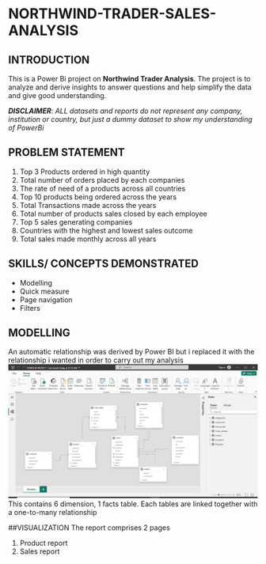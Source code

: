 # NORTHWIND-TRADER-SALES-ANALYSIS

## INTRODUCTION
This is a Power Bi project on **Northwind Trader Analysis**. The project is to analyze and derive insights to answer  questions and help simplify the data and give good understanding.

**_DISCLAIMER_**: _ALL datasets and reports do not represent any company, institution or country, but just a dummy dataset to show my understanding of PowerBi_

## PROBLEM STATEMENT
1. Top 3 Products ordered in high quantity
2. Total number of orders placed by each companies
3. The rate of need of a products across all countries
4. Top 10 products being ordered across the years
5. Total Transactions made across the years
6. Total number of products sales closed by each employee
7. Top 5 sales generating companies
8. Countries with the highest and lowest sales outcome
9. Total sales made monthly across all years 

## SKILLS/ CONCEPTS DEMONSTRATED 
- Modelling
- Quick measure
- Page navigation
- Filters

## MODELLING
An automatic relationship was derived by Power BI but i replaced it with the relationship i wanted in order to carry out my analysis
![Model View](https://github.com/Dhevyoung/NORTHWIND-TRADER-SALES-ANALYSIS/blob/main/Model%20View.png)
This contains 6 dimension, 1 facts table. Each tables are linked together with a one-to-many relationship 

##VISUALIZATION
The report comprises 2 pages
1. Product report
2. Sales report


  
